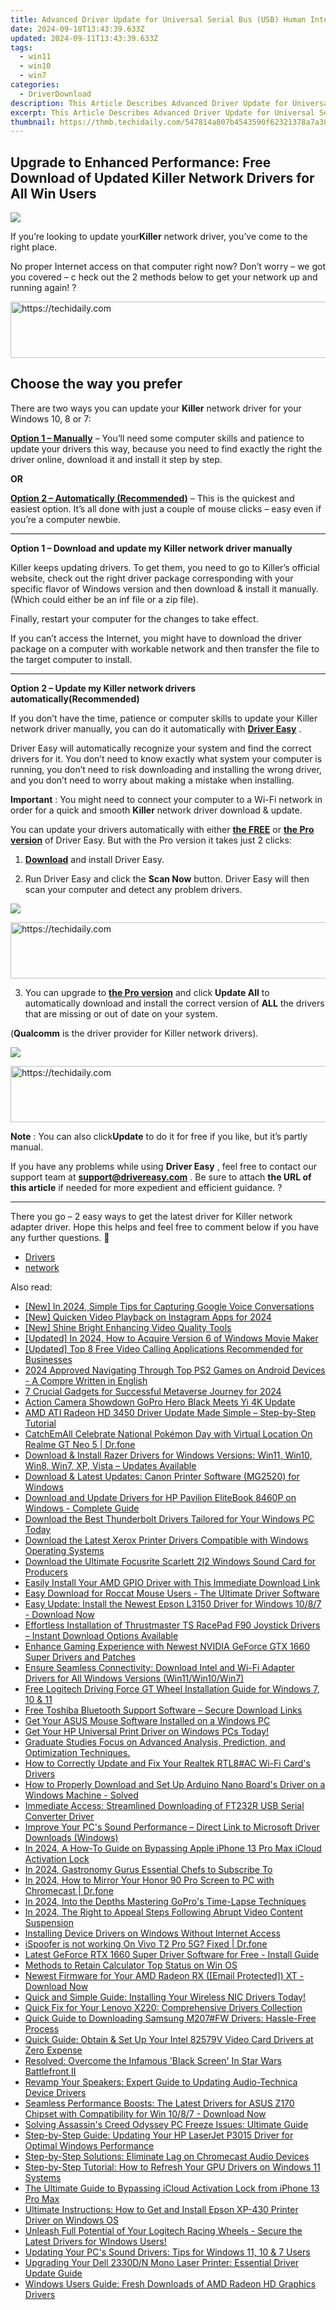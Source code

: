 ```yaml
---
title: Advanced Driver Update for Universal Serial Bus (USB) Human Interface Devices (HID)
date: 2024-09-10T13:43:39.633Z
updated: 2024-09-11T13:43:39.633Z
tags:
  - win11
  - win10
  - win7
categories:
  - DriverDownload
description: This Article Describes Advanced Driver Update for Universal Serial Bus (USB) Human Interface Devices (HID)
excerpt: This Article Describes Advanced Driver Update for Universal Serial Bus (USB) Human Interface Devices (HID)
thumbnail: https://thmb.techidaily.com/547814a807b4543590f62321378a7a383eefe4ae6434dfc2add6edc999f55579.jpg
---
```


## Upgrade to Enhanced Performance: Free Download of Updated Killer Network Drivers for All Win Users

![](https://images.drivereasy.com/wp-content/uploads/2018/10/img_5bb5e43b23e8b.jpg)

 If you’re looking to update your**Killer** network driver,  you’ve come to the right place.

 No proper Internet access on that computer right now? Don’t worry – we got you covered – c heck out the 2 methods below to get your network up and running again! ?





<!-- affiliate ads begin -->
<a href="https://appsumo.8odi.net/c/5597632/2123734/7443" target="_top" id="2123734">
  <img src="//a.impactradius-go.com/display-ad/7443-2123734" border="0" alt="https://techidaily.com" width="728" height="90"/>
</a>
<img height="0" width="0" src="https://appsumo.8odi.net/i/5597632/2123734/7443" style="position:absolute;visibility:hidden;" border="0" />
<!-- affiliate ads end -->




## Choose the way you prefer

 There are two ways you can update your **Killer** network driver for your Windows 10, 8 or 7:

[**Option 1 – Manually**](https://tools.techidaily.com/drivereasy/download/) – You’ll need some computer skills and patience to update your drivers this way, because you need to find exactly the right the driver online, download it and install it step by step.

**OR**

[**Option 2 – Automatically (Recommended)**](https://www.drivereasy.com/knowledge/killer-network-driver-free-download-update-in-windows-10-8-7/#O2) – This is the quickest and easiest option. It’s all done with just a couple of mouse clicks – easy even if you’re a computer newbie.

---

 **Option 1 – Download and update my Killer network driver manually**

 Killer keeps updating drivers. To get them, you need to go to Killer’s official  website, check out the right driver package corresponding with your specific flavor of Windows version and then download & install it manually. (Which could either be an inf file or a zip file).

Finally, restart your computer for the changes to take effect.

 If you can’t access the Internet, you might have to download the driver package on a computer with workable network and then transfer the file to the target computer to install.

---

 **Option 2 – Update my Killer network drivers automatically(Recommended)**

 If you don’t have the time, patience or computer skills to update your Killer network  driver manually, you can do it automatically with **[Driver Easy](https://tools.techidaily.com/drivereasy/download/)**  .

 Driver Easy will automatically recognize your system and find the correct drivers for it. You don’t need to know exactly what system your computer is running, you don’t need to risk downloading and installing the wrong driver, and you don’t need to worry about making a mistake when installing.

**Important** : You might need to connect your computer to a Wi-Fi network in order for a quick and smooth **Killer** network driver download & update.

 You can update your drivers automatically with either **[the FREE](https://tools.techidaily.com/drivereasy/download/)**  or **[the Pro version](https://tools.techidaily.com/drivereasy/download/)**  of Driver Easy. But with the Pro version it takes just 2 clicks:

 1) **[Download](https://tools.techidaily.com/drivereasy/download/)**  and install Driver Easy.

 2) Run Driver Easy and click the **Scan Now**  button. Driver Easy will then scan your computer and detect any problem drivers.

![](https://images.drivereasy.com/wp-content/uploads/2018/07/img_5b5aefd675a7c.jpg)





<!-- affiliate ads begin -->
<a href="https://zebaoaffiliateprogram.pxf.io/c/5597632/2137972/21526" target="_top" id="2137972">
  <img src="//a.impactradius-go.com/display-ad/21526-2137972" border="0" alt="https://techidaily.com" width="728" height="90"/>
</a>
<img height="0" width="0" src="https://zebaoaffiliateprogram.pxf.io/i/5597632/2137972/21526" style="position:absolute;visibility:hidden;" border="0" />
<!-- affiliate ads end -->




 3) You can upgrade to **[the Pro version](https://tools.techidaily.com/drivereasy/download/)**  and click **Update All** to automatically download and install the correct version of **ALL**  the drivers that are missing or out of date on your system.

 (**Qualcomm** is the driver provider for Killer network drivers).

![](https://images.drivereasy.com/wp-content/uploads/2018/07/img_5b5af0deb80ba.jpg)





<!-- affiliate ads begin -->
<a href="https://appsumo.8odi.net/c/5597632/2128842/7443" target="_top" id="2128842">
  <img src="//a.impactradius-go.com/display-ad/7443-2128842" border="0" alt="https://techidaily.com" width="600" height="90"/>
</a>
<img height="0" width="0" src="https://appsumo.8odi.net/i/5597632/2128842/7443" style="position:absolute;visibility:hidden;" border="0" />
<!-- affiliate ads end -->




**Note** : You can also click**Update** to do it for free if you like, but it’s partly manual.

 If you have any problems while using **Driver Easy** , feel free to contact our support team at **<support@drivereasy.com>** . Be sure to attach **the URL of this article** if needed for more expedient and efficient guidance. ?

---

 There you go – 2 easy ways to get the latest driver for Killer network adapter driver. Hope this helps and feel free to comment below if you have any further questions. 🙂

* [Drivers](https://tools.techidaily.com/drivereasy/download/)
* [network](https://tools.techidaily.com/drivereasy/download/)

<ins class="adsbygoogle"
     style="display:block"
     data-ad-format="autorelaxed"
     data-ad-client="ca-pub-7571918770474297"
     data-ad-slot="1223367746"></ins>



<ins class="adsbygoogle"
     style="display:block"
     data-ad-client="ca-pub-7571918770474297"
     data-ad-slot="8358498916"
     data-ad-format="auto"
     data-full-width-responsive="true"></ins>





<span class="atpl-alsoreadstyle">Also read:</span>
<div><ul>
<li><a href="https://screen-recording.techidaily.com/new-in-2024-simple-tips-for-capturing-google-voice-conversations/"><u>[New] In 2024, Simple Tips for Capturing Google Voice Conversations</u></a></li>
<li><a href="https://instagram-video-files.techidaily.com/new-quicken-video-playback-on-instagram-apps-for-2024/"><u>[New] Quicken Video Playback on Instagram Apps for 2024</u></a></li>
<li><a href="https://extra-approaches.techidaily.com/new-shine-bright-enhancing-video-quality-tools/"><u>[New] Shine Bright Enhancing Video Quality Tools</u></a></li>
<li><a href="https://fox-cloud.techidaily.com/updated-in-2024-how-to-acquire-version-6-of-windows-movie-maker/"><u>[Updated] In 2024, How to Acquire Version 6 of Windows Movie Maker</u></a></li>
<li><a href="https://screen-activity-recording.techidaily.com/updated-top-8-free-video-calling-applications-recommended-for-businesses/"><u>[Updated] Top 8 Free Video Calling Applications Recommended for Businesses</u></a></li>
<li><a href="https://screen-video-capture.techidaily.com/2024-approved-navigating-through-top-ps2-games-on-android-devices-a-compre-written-in-english/"><u>2024 Approved Navigating Through Top PS2 Games on Android Devices - A Compre Written in English</u></a></li>
<li><a href="https://extra-resources.techidaily.com/7-crucial-gadgets-for-successful-metaverse-journey-for-2024/"><u>7 Crucial Gadgets for Successful Metaverse Journey for 2024</u></a></li>
<li><a href="https://fox-glue.techidaily.com/action-camera-showdown-gopro-hero-black-meets-yi-4k-update/"><u>Action Camera Showdown GoPro Hero Black Meets Yi 4K Update</u></a></li>
<li><a href="https://driver-download.techidaily.com/amd-ati-radeon-hd-3450-driver-update-made-simple-step-by-step-tutorial/"><u>AMD ATI Radeon HD 3450 Driver Update Made Simple – Step-by-Step Tutorial</u></a></li>
<li><a href="https://pokemon-go-android.techidaily.com/catchemall-celebrate-national-pokemon-day-with-virtual-location-on-realme-gt-neo-5-drfone-by-drfone-virtual-android/"><u>CatchEmAll Celebrate National Pokémon Day with Virtual Location On Realme GT Neo 5 | Dr.fone</u></a></li>
<li><a href="https://driver-download.techidaily.com/download-and-install-razer-drivers-for-windows-versions-win11-win10-win8-win7-xp-vista-updates-available/"><u>Download & Install Razer Drivers for Windows Versions: Win11, Win10, Win8, Win7, XP, Vista – Updates Available</u></a></li>
<li><a href="https://driver-download.techidaily.com/download-and-latest-updates-canon-printer-software-mg2520-for-windows/"><u>Download & Latest Updates: Canon Printer Software (MG2520) for Windows</u></a></li>
<li><a href="https://driver-download.techidaily.com/download-and-update-drivers-for-hp-pavilion-elitebook-8460p-on-windows-complete-guide/"><u>Download and Update Drivers for HP Pavilion EliteBook 8460P on Windows - Complete Guide</u></a></li>
<li><a href="https://driver-download.techidaily.com/download-the-best-thunderbolt-drivers-tailored-for-your-windows-pc-today/"><u>Download the Best Thunderbolt Drivers Tailored for Your Windows PC Today</u></a></li>
<li><a href="https://driver-download.techidaily.com/download-the-latest-xerox-printer-drivers-compatible-with-windows-operating-systems/"><u>Download the Latest Xerox Printer Drivers Compatible with Windows Operating Systems</u></a></li>
<li><a href="https://driver-download.techidaily.com/download-the-ultimate-focusrite-scarlett-2i2-windows-sound-card-for-producers/"><u>Download the Ultimate Focusrite Scarlett 2I2 Windows Sound Card for Producers</u></a></li>
<li><a href="https://driver-download.techidaily.com/easily-install-your-amd-gpio-driver-with-this-immediate-download-link/"><u>Easily Install Your AMD GPIO Driver with This Immediate Download Link</u></a></li>
<li><a href="https://driver-download.techidaily.com/easy-download-for-roccat-mouse-users-the-ultimate-driver-software/"><u>Easy Download for Roccat Mouse Users - The Ultimate Driver Software</u></a></li>
<li><a href="https://driver-download.techidaily.com/easy-update-install-the-newest-epson-l3150-driver-for-windows-1087-download-now/"><u>Easy Update: Install the Newest Epson L3150 Driver for Windows 10/8/7 - Download Now</u></a></li>
<li><a href="https://driver-download.techidaily.com/effortless-installation-of-thrustmaster-ts-racepad-f90-joystick-drivers-instant-download-options-available/"><u>Effortless Installation of Thrustmaster TS RacePad F90 Joystick Drivers – Instant Download Options Available</u></a></li>
<li><a href="https://driver-download.techidaily.com/enhance-gaming-experience-with-newest-nvidia-geforce-gtx-1660-super-drivers-and-patches/"><u>Enhance Gaming Experience with Newest NVIDIA GeForce GTX 1660 Super Drivers and Patches</u></a></li>
<li><a href="https://driver-download.techidaily.com/ensure-seamless-connectivity-download-intel-and-wi-fi-adapter-drivers-for-all-windows-versions-win11win10win7/"><u>Ensure Seamless Connectivity: Download Intel and Wi-Fi Adapter Drivers for All Windows Versions (Win11/Win10/Win7)</u></a></li>
<li><a href="https://driver-download.techidaily.com/free-logitech-driving-force-gt-wheel-installation-guide-for-windows-7-10-and-11/"><u>Free Logitech Driving Force GT Wheel Installation Guide for Windows 7, 10 & 11</u></a></li>
<li><a href="https://driver-download.techidaily.com/free-toshiba-bluetooth-support-software-secure-download-links/"><u>Free Toshiba Bluetooth Support Software – Secure Download Links</u></a></li>
<li><a href="https://driver-download.techidaily.com/get-your-asus-mouse-software-installed-on-a-windows-pc/"><u>Get Your ASUS Mouse Software Installed on a Windows PC</u></a></li>
<li><a href="https://driver-download.techidaily.com/get-your-hp-universal-print-driver-on-windows-pcs-today/"><u>Get Your HP Universal Print Driver on Windows PCs Today!</u></a></li>
<li><a href="https://driver-download.techidaily.com/1722955271127-graduate-studies-focus-on-advanced-analysis-prediction-and-optimization-techniques/"><u>Graduate Studies Focus on Advanced Analysis, Prediction, and Optimization Techniques.</u></a></li>
<li><a href="https://driver-download.techidaily.com/how-to-correctly-update-and-fix-your-realtek-rtl8ac-wi-fi-cards-drivers/"><u>How to Correctly Update and Fix Your Realtek RTL8#AC Wi-Fi Card's Drivers</u></a></li>
<li><a href="https://driver-download.techidaily.com/how-to-properly-download-and-set-up-arduino-nano-boards-driver-on-a-windows-machine-solved/"><u>How to Properly Download and Set Up Arduino Nano Board's Driver on a Windows Machine - Solved</u></a></li>
<li><a href="https://driver-download.techidaily.com/immediate-access-streamlined-downloading-of-ft232r-usb-serial-converter-driver/"><u>Immediate Access: Streamlined Downloading of FT232R USB Serial Converter Driver</u></a></li>
<li><a href="https://driver-download.techidaily.com/improve-your-pcs-sound-performance-direct-link-to-microsoft-driver-downloads-windows/"><u>Improve Your PC's Sound Performance – Direct Link to Microsoft Driver Downloads (Windows)</u></a></li>
<li><a href="https://activate-lock.techidaily.com/in-2024-a-how-to-guide-on-bypassing-apple-iphone-13-pro-max-icloud-activation-lock-by-drfone-ios/"><u>In 2024, A How-To Guide on Bypassing Apple iPhone 13 Pro Max iCloud Activation Lock</u></a></li>
<li><a href="https://youtube-lab.techidaily.com/24-gastronomy-gurus-essential-chefs-to-subscribe-to/"><u>In 2024, Gastronomy Gurus Essential Chefs to Subscribe To</u></a></li>
<li><a href="https://screen-mirror.techidaily.com/in-2024-how-to-mirror-your-honor-90-pro-screen-to-pc-with-chromecast-drfone-by-drfone-android/"><u>In 2024, How to Mirror Your Honor 90 Pro Screen to PC with Chromecast | Dr.fone</u></a></li>
<li><a href="https://extra-support.techidaily.com/in-2024-into-the-depths-mastering-gopros-time-lapse-techniques/"><u>In 2024, Into the Depths Mastering GoPro's Time-Lapse Techniques</u></a></li>
<li><a href="https://facebook-video-recording.techidaily.com/in-2024-the-right-to-appeal-steps-following-abrupt-video-content-suspension/"><u>In 2024, The Right to Appeal Steps Following Abrupt Video Content Suspension</u></a></li>
<li><a href="https://driver-download.techidaily.com/installing-device-drivers-on-windows-without-internet-access/"><u>Installing Device Drivers on Windows Without Internet Access</u></a></li>
<li><a href="https://fake-location.techidaily.com/ispoofer-is-not-working-on-vivo-t2-pro-5g-fixed-drfone-by-drfone-virtual-android/"><u>iSpoofer is not working On Vivo T2 Pro 5G? Fixed | Dr.fone</u></a></li>
<li><a href="https://driver-download.techidaily.com/latest-geforce-rtx-1660-super-driver-software-for-free-install-guide/"><u>Latest GeForce RTX 1660 Super Driver Software for Free - Install Guide</u></a></li>
<li><a href="https://win11.techidaily.com/methods-to-retain-calculator-top-status-on-win-os/"><u>Methods to Retain Calculator Top Status on Win OS</u></a></li>
<li><a href="https://driver-download.techidaily.com/1722978214515-newest-firmware-for-your-amd-radeon-rx-email-protected-xt-download-now/"><u>Newest Firmware for Your AMD Radeon RX ([Email Protected]) XT - Download Now</u></a></li>
<li><a href="https://driver-download.techidaily.com/1722975945155-quick-and-simple-guide-installing-your-wireless-nic-drivers-today/"><u>Quick and Simple Guide: Installing Your Wireless NIC Drivers Today!</u></a></li>
<li><a href="https://driver-download.techidaily.com/quick-fix-for-your-lenovo-x220-comprehensive-drivers-collection/"><u>Quick Fix for Your Lenovo X220: Comprehensive Drivers Collection</u></a></li>
<li><a href="https://driver-download.techidaily.com/quick-guide-to-downloading-samsung-m207fw-drivers-hassle-free-process/"><u>Quick Guide to Downloading Samsung M207#FW Drivers: Hassle-Free Process</u></a></li>
<li><a href="https://driver-download.techidaily.com/quick-guide-obtain-and-set-up-your-intel-82579v-video-card-drivers-at-zero-expense/"><u>Quick Guide: Obtain & Set Up Your Intel 82579V Video Card Drivers at Zero Expense</u></a></li>
<li><a href="https://android-frp.techidaily.com/resolved-overcome-the-infamous-black-screen-in-star-wars-battlefront-ii/"><u>Resolved: Overcome the Infamous 'Black Screen' In Star Wars Battlefront II</u></a></li>
<li><a href="https://driver-download.techidaily.com/revamp-your-speakers-expert-guide-to-updating-audio-technica-device-drivers/"><u>Revamp Your Speakers: Expert Guide to Updating Audio-Technica Device Drivers</u></a></li>
<li><a href="https://driver-download.techidaily.com/seamless-performance-boosts-the-latest-drivers-for-asus-z170-chipset-with-compatibility-for-win-1087-download-now/"><u>Seamless Performance Boosts: The Latest Drivers for ASUS Z170 Chipset with Compatibility for Win 10/8/7 - Download Now</u></a></li>
<li><a href="https://win-solutions.techidaily.com/solving-assassins-creed-odyssey-pc-freeze-issues-ultimate-guide/"><u>Solving Assassin's Creed Odyssey PC Freeze Issues: Ultimate Guide</u></a></li>
<li><a href="https://driver-download.techidaily.com/step-by-step-guide-updating-your-hp-laserjet-p3015-driver-for-optimal-windows-performance/"><u>Step-by-Step Guide: Updating Your HP LaserJet P3015 Driver for Optimal Windows Performance</u></a></li>
<li><a href="https://tech-renaissance.techidaily.com/step-by-step-solutions-eliminate-lag-on-chromecast-audio-devices/"><u>Step-by-Step Solutions: Eliminate Lag on Chromecast Audio Devices</u></a></li>
<li><a href="https://driver-download.techidaily.com/step-by-step-tutorial-how-to-refresh-your-gpu-drivers-on-windows-11-systems/"><u>Step-by-Step Tutorial: How to Refresh Your GPU Drivers on Windows 11 Systems</u></a></li>
<li><a href="https://activate-lock.techidaily.com/the-ultimate-guide-to-bypassing-icloud-activation-lock-from-iphone-13-pro-max-by-drfone-ios/"><u>The Ultimate Guide to Bypassing iCloud Activation Lock from iPhone 13 Pro Max</u></a></li>
<li><a href="https://driver-download.techidaily.com/ultimate-instructions-how-to-get-and-install-epson-xp-430-printer-driver-on-windows-os/"><u>Ultimate Instructions: How to Get and Install Epson XP-430 Printer Driver on Windows OS</u></a></li>
<li><a href="https://driver-download.techidaily.com/unleash-full-potential-of-your-logitech-racing-wheels-secure-the-latest-drivers-for-windows-users/"><u>Unleash Full Potential of Your Logitech Racing Wheels - Secure the Latest Drivers for WIndows Users!</u></a></li>
<li><a href="https://driver-download.techidaily.com/updating-your-pcs-sound-drivers-tips-for-windows-11-10-and-7-users/"><u>Updating Your PC's Sound Drivers: Tips for Windows 11, 10 & 7 Users</u></a></li>
<li><a href="https://driver-download.techidaily.com/upgrading-your-dell-2330dn-mono-laser-printer-essential-driver-update-guide/"><u>Upgrading Your Dell 2330D/N Mono Laser Printer: Essential Driver Update Guide</u></a></li>
<li><a href="https://driver-download.techidaily.com/windows-users-guide-fresh-downloads-of-amd-radeon-hd-graphics-drivers/"><u>Windows Users Guide: Fresh Downloads of AMD Radeon HD Graphics Drivers</u></a></li>
</ul></div>




